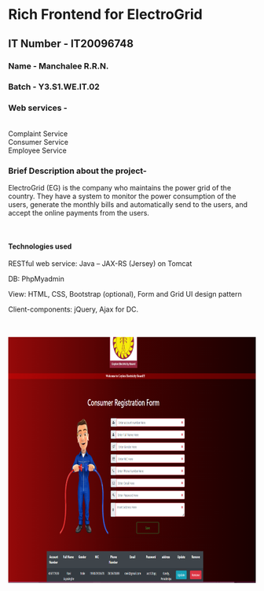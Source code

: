 # Rich Frontend for ElectroGrid 

## IT Number - IT20096748


### Name - Manchalee R.R.N.

### Batch - Y3.S1.WE.IT.02

### Web services - 
<br/>
Complaint Service
<br/>
Consumer Service
<br/>
Employee Service

<br/>

### Brief Description about the project-
ElectroGrid (EG) is the company who maintains the power grid of the country. They have a system to 
monitor the power consumption of the users, generate the monthly bills and automatically send to the 
users, and accept the online payments from the users.

<br/>

#### Technologies used

RESTful web service: Java – JAX-RS (Jersey) on Tomcat
<br/>

DB: PhpMyadmin
<br/>

View: HTML, CSS, Bootstrap (optional), Form and Grid UI design pattern
<br/>

Client-components: jQuery, Ajax for DC.

<br/>
<br/>

<img src="images/eg.png" width = "800" height = "500" >

